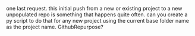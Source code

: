 one last request. this initial push from a new or existing project to a new 
  unpopulated repo is something that happens quite often. can you create a py script 
  to do that for any new project using the current base folder name as the project 
  name. GithubRepurpose?